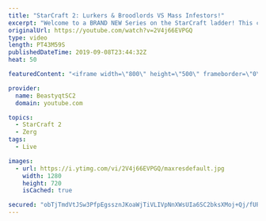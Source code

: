 ```yaml
---
title: "StarCraft 2: Lurkers & Broodlords VS Mass Infestors!"
excerpt: "Welcome to a BRAND NEW Series on the StarCraft ladder! This challenege is called \"Infestors to GM,\" where I play Mass Infestors and try to get to Grandmaster! I am allowing myself to make Queens as well, but other than that, the gameplan is INFESTORS!!!  Also, I will soon begin to make videos featuring"
originalUrl: https://youtube.com/watch?v=2V4j66EVPGQ
type: video
length: PT43M59S
publishedDateTime: 2019-09-08T23:44:32Z
heat: 50

featuredContent: "<iframe width=\"800\" height=\"500\" frameborder=\"0\" src=\"https://www.youtube.com/embed/2V4j66EVPGQ\" allow=\"accelerometer; autoplay; encrypted-media; gyroscope; picture-in-picture\" allowfullscreen></iframe>"

provider:
  name: BeastyqtSC2
  domain: youtube.com

topics:
  - StarCraft 2
  - Zerg
tags:
  - Live

images:
  - url: https://i.ytimg.com/vi/2V4j66EVPGQ/maxresdefault.jpg
    width: 1280
    height: 720
    isCached: true

secured: "obTjTmdVtJSw3PfpEgssznJKoaWjTiVLIVpNnXWsUIa6SC2bksXMoj+Qj/fUPQSxHbkgAsqXNDHIGMBCSqCz8hHZq6RawReiSv//99NgkkjuhX1QSEUQNmj7P0CJ/9hnwiyS3T17EkFbW4OB+lMUWiTrJDeg7QJeGOco0DgibMc8FAeZcjkFg3Y2CE7AzGZVIbqUyWmkGJTra0HUXFlfNHyZ7vDb+6OnSqKhDOtRJ/NRa5FT1BfOAmcdphvhdfCAGkZ04LvhrWeHR61axaNguF1oaMjnTtlzd2fkncMhTjeCqCrTKWCCoyURsIhDcw4a5umlrCkKl0shQETyTCkC0UrvimUTiwLY22jG4NIBSwDufn7bjacn4pe6f6qChmH3tegMCqYEDWad9pPT//iNG82aldRcDb5rUFwDrcDRSwI=;Xwt/kmy1btc/xCHgzg4xQw=="
---
```


